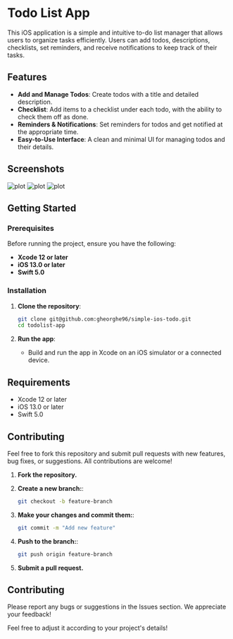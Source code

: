 # Todo List App

This iOS application is a simple and intuitive to-do list manager that allows users to organize tasks efficiently. Users can add todos, descriptions, checklists, set reminders, and receive notifications to keep track of their tasks.

## Features

- **Add and Manage Todos**: Create todos with a title and detailed description.
- **Checklist**: Add items to a checklist under each todo, with the ability to check them off as done.
- **Reminders & Notifications**: Set reminders for todos and get notified at the appropriate time.
- **Easy-to-Use Interface**: A clean and minimal UI for managing todos and their details.

## Screenshots

![plot](./assets/home.png)
![plot](./assets/edit.png)
![plot](./assets/notifications.png)

## Getting Started

### Prerequisites

Before running the project, ensure you have the following:

- **Xcode 12 or later**
- **iOS 13.0 or later**
- **Swift 5.0**

### Installation

1. **Clone the repository**:

   ```bash
   git clone git@github.com:gheorghe96/simple-ios-todo.git
   cd todolist-app

   ```

1. **Run the app**:
   - Build and run the app in Xcode on an iOS simulator or a connected device.

## Requirements

- Xcode 12 or later
- iOS 13.0 or later
- Swift 5.0

## Contributing

Feel free to fork this repository and submit pull requests with new features, bug fixes, or suggestions. All contributions are welcome!

1. **Fork the repository.**

2. **Create a new branch:**:
   ```bash
   git checkout -b feature-branch
   ````
3. **Make your changes and commit them:**:
   ```bash
   git commit -m "Add new feature"
   ````
4. **Push to the branch:**:
   ```bash
   git push origin feature-branch
   ````
5. **Submit a pull request.**

## Contributing

Please report any bugs or suggestions in the Issues section. We appreciate your feedback!

Feel free to adjust it according to your project's details!
